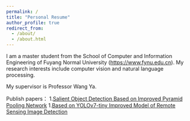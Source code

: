 ```yaml
---
permalink: /
title: "Personal Resume"
author_profile: true
redirect_from: 
  - /about/
  - /about.html
---
```


I am a master student from the School of Computer and Information Engineering of Fuyang Normal University (https://www.fynu.edu.cn). My research interests include computer vision and natural language processing.

My supervisor is Professor Wang Ya.

Publish papers：
1.[Salient Object Detection Based on Improved Pyramid Pooling Network](https://ieeexplore.ieee.org/document/10335231)
1.[Based on YOLOv7-tiny Improved Model of Remote Sensing Image Detection](https://ieeexplore.ieee.org/document/10335430)

